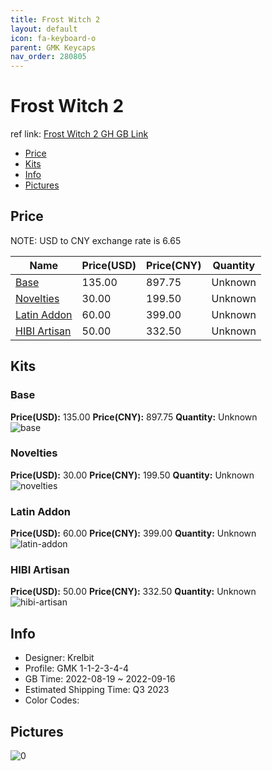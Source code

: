 ```yaml
---
title: Frost Witch 2 
layout: default
icon: fa-keyboard-o
parent: GMK Keycaps
nav_order: 280805
---
```


# Frost Witch 2 

ref link: [Frost Witch 2 GH GB Link](https://geekhack.org/index.php?topic=118133.0)

* [Price](#price)
* [Kits](#kits)
* [Info](#info)
* [Pictures](#pictures)

## Price

NOTE: USD to CNY exchange rate is 6.65

| Name          | Price(USD)   |  Price(CNY) | Quantity |
| ------------- | ------------ |  ---------- | -------- |
|[Base](#base)|135.00|897.75|Unknown|
|[Novelties](#novelties)|30.00|199.50|Unknown|
|[Latin Addon](#latin-addon)|60.00|399.00|Unknown|
|[HIBI Artisan](#hibi-artisan)|50.00|332.50|Unknown|


## Kits
### Base  
**Price(USD):** 135.00	**Price(CNY):** 897.75	**Quantity:** Unknown  
<img src="{{ 'assets/images/gmk-keycaps/Frost-Witch-2/kits_pics/base.png' | relative_url }}" alt="base" class="image featured">

### Novelties  
**Price(USD):** 30.00	**Price(CNY):** 199.50	**Quantity:** Unknown  
<img src="{{ 'assets/images/gmk-keycaps/Frost-Witch-2/kits_pics/novelties.png' | relative_url }}" alt="novelties" class="image featured">

### Latin Addon  
**Price(USD):** 60.00	**Price(CNY):** 399.00	**Quantity:** Unknown  
<img src="{{ 'assets/images/gmk-keycaps/Frost-Witch-2/kits_pics/latin-addon.png' | relative_url }}" alt="latin-addon" class="image featured">

### HIBI Artisan  
**Price(USD):** 50.00	**Price(CNY):** 332.50	**Quantity:** Unknown  
<img src="{{ 'assets/images/gmk-keycaps/Frost-Witch-2/kits_pics/hibi-artisan.png' | relative_url }}" alt="hibi-artisan" class="image featured">

## Info
* Designer: Krelbit  
* Profile: GMK 1-1-2-3-4-4  
* GB Time: 2022-08-19 ~ 2022-09-16  
* Estimated Shipping Time: Q3 2023  
* Color Codes:  


## Pictures  
<img src="{{ 'assets/images/gmk-keycaps/Frost-Witch-2/rendering_pics/0.jpg' | relative_url }}" alt="0" class="image featured">
